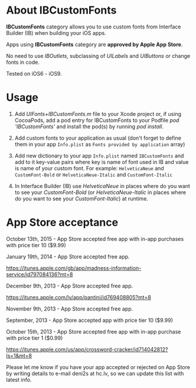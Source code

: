 About IBCustomFonts
===================

**IBCustomFonts** category allows you to use custom fonts from Interface Builder (IB) when building your iOS apps.

Apps using **IBCustomFonts** category are **approved by Apple App Store**.

No need to use *IBOutlets*, subclassing of *UILabels* and *UIButtons* or change fonts in code.

Tested on iOS6 - iOS9.
    
Usage
=====

1) Add *UIFonts+IBCustomFonts.m* file to your Xcode project or, if using CocoaPods, add a pod entry for IBCustomFonts to your Podfile *pod 'IBCustomFonts'* and install the pod(s) by running *pod install*.

2) Add custom fonts to your application as usual (don't forget to define them in your app `Info.plist` as `Fonts provided by application` array)

3) Add new dictionary to your app `Info.plist` named `IBCustomFonts` and add to it key-value pairs where key is name of font used in IB and value is name of your custom font.
    For example: `HelveticaNeue` and `CustomFont-Bold` or `HelveticaNeue-Italic` and `CustomFont-Italic`
    
4) In Interface Builder (IB) use *HelveticaNeue* in places where do you want to see your *CustomFont-Bold* (or *HelveticaNeue-Italic* in places where do you want to see your *CustomFont-Italic*) at runtime.

App Store acceptance
====================
October 13th, 2015 - App Store accepted free app with in-app purchases with price tier 10 ($9.99)

January 19th, 2014 - App Store accepted free app.

https://itunes.apple.com/gb/app/madness-information-service/id797084136?mt=8

December 9th, 2013 - App Store accepted free app.

https://itunes.apple.com/lv/app/pantini/id769408805?mt=8

November 9th, 2013 - App Store accepted free app.

September, 2013 - App Store accepted app with price tier 10 ($9.99)

October 15th, 2013 - App Store accepted free app with in-app purchase with price tier 1 ($0.99)

https://itunes.apple.com/us/app/crossword-cracker/id714042812?ls=1&mt=8

Please let me know if you have your app accepted or rejected on App Store by writing details to e-mail deni2s at hc.lv, so we can update this list with latest info.
